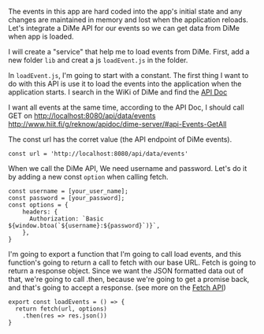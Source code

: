 The events in this app are hard coded into the app's initial state and any changes are maintained in memory and lost when the application reloads. Let's integrate a DiMe API for our events so we can get data from DiMe when app is loaded.

I will create a "service" that help me to load events from DiMe. First, add a new folder `lib` and creat a js `loadEvent.js` in the folder.

In `loadEvent.js`, I'm going to start with a constant. The first thing I want to do with this API is use it to load the events into the application when the application starts. I search in the WiKi of DiMe and find the [API Doc](https://github.com/HIIT/dime-server/wiki/API)

I want all events at the same time, according to the API Doc, I should call GET on <http://localhost:8080/api/data/events>
<http://www.hiit.fi/g/reknow/apidoc/dime-server/#api-Events-GetAll>

The const url has the corret value (the API endpoint of DiMe events).
```
const url = 'http://localhost:8080/api/data/events'
```

When we call the DiMe API, We need username and password. Let's do it by adding a new const `option` when calling fetch.

```
const username = [your_user_name];
const password = [your_password];
const options = {
    headers: {
      Authorization: `Basic ${window.btoa(`${username}:${password}`)}`,
    },
}
```

I'm going to export a function that I'm going to call load events, and this function's going to return a call to fetch with our base URL. Fetch is going to return a response object. Since we want the JSON formatted data out of that, we're going to call .then, because we're going to get a promise back, and that's going to accept a response. (see more on the [Fetch API](https://developer.mozilla.org/en-US/docs/Web/API/Fetch_API))

```
export const loadEvents = () => {
  return fetch(url, options)
    .then(res => res.json())
}
```

